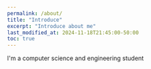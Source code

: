 ```yaml
---
permalink: /about/
title: "Introduce"
excerpt: "Introduce about me"
last_modified_at: 2024-11-18T21:45:00-50:00
toc: true
---
```


I'm a computer science and engineering student